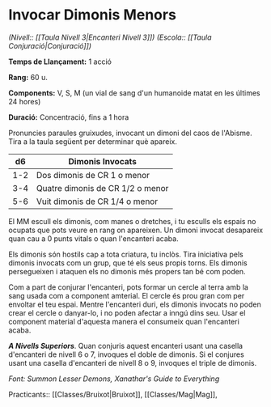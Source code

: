 # Invocar Dimonis Menors

*(Nivell:: [[Taula Nivell 3|Encanteri Nivell 3]]) (Escola:: [[Taula Conjuració|Conjuració]])*

**Temps de Llançament:** 1 acció

**Rang:** 60 u.

**Components:** V, S, M (un vial de sang d'un humanoide matat en les últimes 24 hores)

**Duració:** Concentració, fins a 1 hora

Pronuncies paraules gruixudes, invocant un dimoni del caos de l'Abisme. Tira a la taula següent per determinar què apareix.

| d6 | Dimonis Invocats |
| ---- | ---- |
| 1-2 | Dos dimonis de CR 1 o menor |
| 3-4 | Quatre dimonis de CR 1/2 o menor |
| 5-6 | Vuit dimonis de CR 1/4 o menor |

El MM escull els dimonis, com manes o dretches, i tu esculls els espais no ocupats que pots veure en rang on apareixen. Un dimoni invocat desapareix quan cau a 0 punts vitals o quan l'encanteri acaba.

Els dimonis són hostils cap a tota criatura, tu inclòs. Tira iniciativa pels dimonis invocats com un grup, que té els seus propis torns. Els dimonis persegueixen i ataquen els no dimonis més propers tan bé com poden.

Com a part de conjurar l'encanteri, pots formar un cercle al terra amb la sang usada com a component amterial. El cercle és prou gran com per envoltar el teu espai. Mentre l'encanteri duri, els dimonis invocats no poden crear el cercle o danyar-lo, i no poden afectar a inngú dins seu. Usar el component material d'aquesta manera el consumeix quan l'encanteri acaba.

***A Nivells Superiors***. Quan conjuris aquest encanteri usant una casella d'encanteri de nivell 6 o 7, invoques el doble de dimonis. Si el conjures usant una casella d'encanteri de nivell 8 o 9, invoques el triple de dimonis.


*Font: Summon Lesser Demons, Xanathar's Guide to Everything*



Practicants:: [[Classes/Bruixot|Bruixot]], [[Classes/Mag|Mag]],